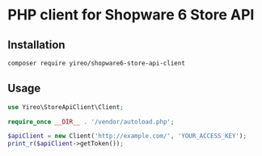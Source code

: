 # PHP client for Shopware 6 Store API

## Installation
```bash
composer require yireo/shopware6-store-api-client
```

## Usage
```php
use Yireo\StoreApiClient\Client;

require_once __DIR__ . '/vendor/autoload.php';

$apiClient = new Client('http://example.com/', 'YOUR_ACCESS_KEY');
print_r($apiClient->getToken());
```
